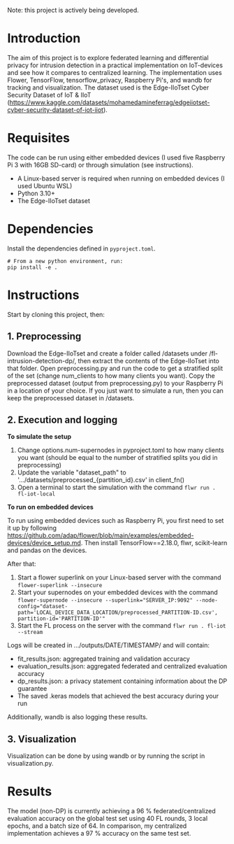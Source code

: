 Note: this project is actively being developed.

# Introduction
The aim of this project is to explore federated learning and differential privacy for intrusion detection in a practical implementation on IoT-devices and see how it compares to centralized learning. The implementation uses Flower, TensorFlow, tensorflow_privacy, Raspberry Pi's, and wandb for tracking and visualization. The dataset used is the Edge-IIoTset Cyber Security Dataset of IoT & IIoT (https://www.kaggle.com/datasets/mohamedamineferrag/edgeiiotset-cyber-security-dataset-of-iot-iiot).

# Requisites
The code can be run using either embedded devices (I used five Raspberry Pi 3 with 16GB SD-card) or through simulation (see instructions).

* A Linux-based server is required when running on embedded devices (I used Ubuntu WSL)
* Python 3.10+
* The Edge-IIoTset dataset

# Dependencies
Install the dependencies defined in `pyproject.toml`.

```
# From a new python environment, run:
pip install -e .
```

# Instructions

Start by cloning this project, then:

## 1. Preprocessing
Download the Edge-IIoTset and create a folder called /datasets under /fl-intrusion-detection-dp/, then extract the contents of the Edge-IIoTset into that folder. Open preprocessing.py and run the code to get a stratified split of the set (change num_clients to how many clients you want). Copy the preprocessed dataset (output from preprocessing.py) to your Raspberry Pi in a location of your choice. If you just want to simulate a run, then you can keep the preprocessed dataset in /datasets.

## 2. Execution and logging
**To simulate the setup**

1. Change options.num-supernodes in pyproject.toml to how many clients you want (should be equal to the number of stratified splits you did in preprocessing)
2. Update the variable "dataset_path" to '.../datasets/preprocessed_{partition_id}.csv' in client_fn()
3. Open a terminal to start the simulation with the command `flwr run . fl-iot-local`

**To run on embedded devices**

To run using embedded devices such as Raspberry Pi, you first need to set it up by following https://github.com/adap/flower/blob/main/examples/embedded-devices/device_setup.md. Then install TensorFlow==2.18.0, flwr, scikit-learn and pandas on the devices.

After that:

1. Start a flower superlink on your Linux-based server with the command `flower-superlink --insecure`
3. Start your supernodes on your embedded devices with the command `flower-supernode --insecure --superlink="SERVER_IP:9092" --node-config="dataset-path='LOCAL_DEVICE_DATA_LOCATION/preprocessed_PARTITION-ID.csv', partition-id='PARTITION-ID'"`
4. Start the FL process on the server with the command `flwr run . fl-iot --stream`

Logs will be created in .../outputs/DATE/TIMESTAMP/ and will contain:

* fit_results.json: aggregated training and validation accuracy
* evaluation_results.json: aggregated federated and centralized evaluation accuracy
* dp_results.json: a privacy statement containing information about the DP guarantee
* The saved .keras models that achieved the best accuracy during your run

Additionally, wandb is also logging these results.

## 3. Visualization
Visualization can be done by using wandb or by running the script in visualization.py.

# Results
The model (non-DP) is currently achieving a 96 % federated/centralized evaluation accuracy on the global test set using 40 FL rounds, 3 local epochs, and a batch size of 64. In comparison, my centralized implementation achieves a 97 % accuracy on the same test set.

